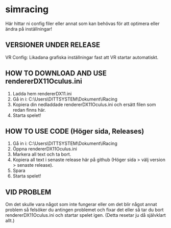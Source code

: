 # simracing
Här hittar ni config filer eller annat som kan behövas för att optimera eller ändra på inställningar!

VERSIONER UNDER RELEASE
-------------------------------
VR Config: Likadana grafiska inställningar fast att VR startar automatiskt.

HOW TO DOWNLOAD AND USE rendererDX11Oculus.ini
-------------------------------
1. Ladda hem rendererDX11.ini
2. Gå in i: C:\Users\DITTSYSTEM\Dokument\iRacing
3. Kopiera din nedladdade rendererDX11Oculus.ini och ersätt filen som redan finns här.
4. Starta spelet!


HOW TO USE CODE (Höger sida, Releases)
-------------------------------
1. Gå in i: C:\Users\DITTSYSTEM\Dokument\iRacing
2. Öppna rendererDX11Oculus.ini
3. Markera all text och ta bort.
4. Kopiera all text i senaste release här på github (Höger sida > välj version > senaste release).
5. Spara
6. Starta spelet!

VID PROBLEM
-------------------------------
Om det skulle vara något som inte fungerar eller om det blir något annat problem 
så felsöker du antingen problemet och fixar det eller så tar du bort rendererDX11Oculus.ini och startar spelet igen.
(Detta resetar ju då självklart allt.)





